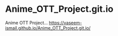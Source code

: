 # Anime_OTT_Project.git.io
Anime OTT Project...
 https://vaseem-ismail.github.io/Anime_OTT_Project.git.io/
